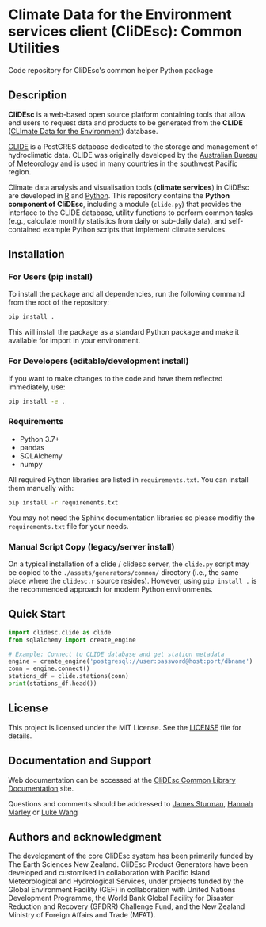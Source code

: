 # Climate Data for the Environment services client (CliDEsc): Common Utilities

Code repository for CliDEsc's common helper Python package

## Description

**CliDEsc** is a web-based open source platform containing tools that allow end users to request data and products to be generated from the **CLIDE** ([CLImate Data for the Environment](http://www.bom.gov.au/climate/pacific/about-clide.shtml)) database.


[CLIDE](http://www.bom.gov.au/climate/pacific/about-clide.shtml) is a PostGRES database dedicated to the storage and management of hydroclimatic data. CLIDE was originally developed by the [Australian Bureau of Meteorology](http://www.bom.gov.au/) and is used in many countries in the southwest Pacific region.

Climate data analysis and visualisation tools (**climate services**) in CliDEsc are developed in [R](http://www.r-project.org/) and [Python](https://www.python.org/).
This repository contains the **Python component of CliDEsc**, including a module (`clide.py`) that provides the interface to the CLIDE database, utility functions to perform common tasks (e.g., calculate monthly statistics from daily or sub-daily data), and self-contained example Python scripts that implement climate services.


## Installation

### For Users (pip install)

To install the package and all dependencies, run the following command from the root of the repository:

```bash
pip install .
```

This will install the package as a standard Python package and make it available for import in your environment.

### For Developers (editable/development install)

If you want to make changes to the code and have them reflected immediately, use:

```bash
pip install -e .
```

### Requirements

- Python 3.7+
- pandas
- SQLAlchemy
- numpy

All required Python libraries are listed in `requirements.txt`. You can install them manually with:

```bash
pip install -r requirements.txt
```

You may not need the Sphinx documentation libraries so please modifiy the `requirements.txt` file for your needs.

### Manual Script Copy (legacy/server install)

On a typical installation of a clide / clidesc server, the `clide.py` script may be copied to the `./assets/generators/common/` directory (i.e., the same place where the `clidesc.r` source resides). However, using `pip install .` is the recommended approach for modern Python environments.

## Quick Start

```python
import clidesc.clide as clide
from sqlalchemy import create_engine

# Example: Connect to CLIDE database and get station metadata
engine = create_engine('postgresql://user:password@host:port/dbname')
conn = engine.connect()
stations_df = clide.stations(conn)
print(stations_df.head())
```
## License

This project is licensed under the MIT License. See the [LICENSE](LICENSE) file for details.

## Documentation and Support 

Web documentation can be accessed at the [CliDEsc Common Library Documentation](https://niwa.github.io/clidesc-common/) site.

Questions and comments should be addressed to [James Sturman](mailto:james.sturman@niwa.co.nz), [Hannah Marley](mailto:hannah.marley@niwa.co.nz) or [Luke Wang](mailto:luke.wang@niwa.co.nz)

## Authors and acknowledgment

The development of the core CliDEsc system has been primarily funded by The Earth Sciences New Zealand. CliDEsc Product Generators have been developed and customised in collaboration with Pacific Island Meteorological and Hydrological Services, under projects funded by the Global Environment Facility (GEF) in collaboration with United Nations Development Programme, the World Bank Global Facility for Disaster Reduction and Recovery (GFDRR) Challenge Fund, and the New Zealand Ministry of Foreign Affairs and Trade (MFAT).


      

